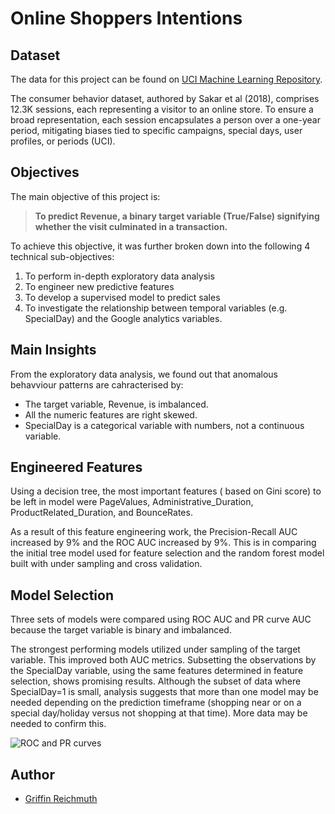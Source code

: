 # Online Shoppers Intentions

## Dataset

The data for this project can be found on [UCI Machine Learning Repository](https://www.kaggle.com/datasets/tangodelta/api-access-behaviour-anomaly-dataset/data).

The consumer behavior dataset, authored by Sakar et al (2018), comprises 12.3K sessions, each representing a visitor to an online store. To ensure a broad representation, each session encapsulates a person over a one-year period, mitigating biases tied to specific campaigns, special days, user profiles, or periods (UCI).

## Objectives

The main objective of this project is:

> **To predict Revenue, a binary target variable (True/False) signifying whether the visit culminated in a transaction.**

To achieve this objective, it was further broken down into the following 4 technical sub-objectives:

1. To perform in-depth exploratory data analysis
2. To engineer new predictive features
3. To develop a supervised model to predict sales
4. To investigate the relationship between temporal variables (e.g. SpecialDay) and the Google analytics variables.

## Main Insights

From the exploratory data analysis, we found out that anomalous behavviour patterns are cahracterised by:

- The target variable, Revenue, is imbalanced.
- All the numeric features are right skewed.
- SpecialDay is a categorical variable with numbers, not a continuous variable.

## Engineered Features

Using a decision tree, the most important features ( based on Gini score) to be left in model were PageValues, Administrative_Duration, ProductRelated_Duration, and BounceRates.

As a result of this feature engineering work, the Precision-Recall AUC increased by 9% and the ROC AUC increased by 9%. This is in comparing the initial tree model used for feature selection and the random forest model built with under sampling and cross validation.

## Model Selection

Three sets of models were compared using ROC AUC and PR curve AUC because the target variable is binary and imbalanced.

The strongest performing models utilized under sampling of the target variable. This improved both AUC metrics. Subsetting the observations by the SpecialDay variable, using the same features determined in feature selection, shows promising results. Although the subset of data where SpecialDay=1 is small, analysis suggests that more than one model may be needed depending on the prediction timeframe (shopping near or on a special day/holiday versus not shopping at that time). More data may be needed to confirm this.

![ROC and PR curves](assets/models_comparison.png)


## Author

* [Griffin Reichmuth](https://github.com/griffin-reichmuth)
